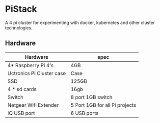 # PiStack

A 4 pi cluster for experimenting with docker, kubernetes and other cluster technologies.

## Hardware

| Hardware | spec |
|----------|------|
| 4* Raspberry Pi 4's | 4GB |
| Uctronics Pi Cluster case | Case |
| SSD | 125GB |
| 4 * sd cards| 16gb |
| Switch | 8 port 1GB switch |
| Netgear Wifi Extender | 5 Port 1GB for all Pi projects |
| IQ USB port | 6 USB ports |
